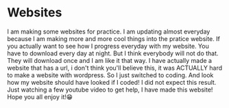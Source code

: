 # Websites
I am making some websites for practice. I am updating almost everyday because I am making more and more cool things into the pratice website. If you actually want to see how I progress everyday with my website. You have to download every day at night. But I think everybody will not do that. They will download once and I am like it that way. I have actually made a website that has a url, i don't think you'll believe this, it was ACTUALLY hard to make a website with wordpress. So I just switched to coding. And look how my website should have looked if I coded! I did not expect this result. Just watching a few youtube video to get help, I have made this website! Hope you all enjoy it!😁
